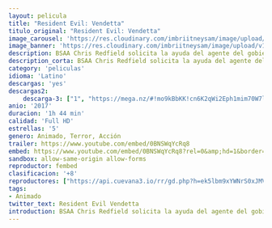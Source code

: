 ```yaml
---
layout: pelicula
title: "Resident Evil: Vendetta"
titulo_original: "Resident Evil: Vendetta"
image_carousel: 'https://res.cloudinary.com/imbriitneysam/image/upload/v1545004370/vendetta-resident-poster-min.jpg'
image_banner: 'https://res.cloudinary.com/imbriitneysam/image/upload/v1545004371/resident-vendetta-banner-min.jpg'
description: BSAA Chris Redfield solicita la ayuda del agente del gobierno Leon S. Kennedy y la profesora Rebecca Chambers del Instituto Alexander de Biotecnología para detener a un comerciante de la muerte con la venganza de propagar un virus mortal en Nueva York.
description_corta: BSAA Chris Redfield solicita la ayuda del agente del gobierno Leon S. Kennedy y la profesora Rebecca Chambers del Instituto Alexander de Biotecnología para detener a un comerciante de la muerte con la venganza de propagar un virus mortal en Nueva York.
category: 'peliculas'
idioma: 'Latino'
descargas: 'yes'
descargas2:
    descarga-3: ["1", "https://mega.nz/#!mo9kBbKK!cn6K2qWi2Eph1mim70W7l0YqxPrf1f9ln8d5rwO7svM", "https://www.google.com/s2/favicons?domain=mega.nz","Mega","https://res.cloudinary.com/imbriitneysam/image/upload/v1541473684/mexico.png", "Latino", "Full HD"]
anio: '2017'
duracion: '1h 44 min'
calidad: 'Full HD'
estrellas: '5'
genero: Animado, Terror, Acción
trailer: https://www.youtube.com/embed/0BNSWqYcRq8
embed: https://www.youtube.com/embed/0BNSWqYcRq8?rel=0&amp;hd=1&border=0&wmode=opaque&enablejsapi=1&modestbranding=1&controls=1&showinfo=1
sandbox: allow-same-origin allow-forms
reproductor: fembed
clasificacion: '+8'
reproductores: ["https://api.cuevana3.io/rr/gd.php?h=ek5lbm9xYWNrS0xJMVp5b21KREk0dFBLbjVkaHhkRGdrOG1jbnBpUnhhS1Z0cXlvbDdXcXk1M1pab3FBcE1Pb2thdC9nWGU1bHNYS2xZTjFacWVuMWNpU3FadVkyUT09"]
tags:
- Animado
twitter_text: Resident Evil Vendetta
introduction: BSAA Chris Redfield solicita la ayuda del agente del gobierno Leon S. Kennedy y la profesora Rebecca Chambers del Instituto Alexander de Biotecnología para detener a un comerciante de la muerte con la venganza de propagar un virus mortal en Nueva York.
---
```












